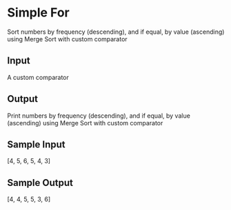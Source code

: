 # Simple For

Sort numbers by frequency (descending), and if equal, by value (ascending) using Merge Sort with custom comparator

## Input
A custom comparator

## Output
Print numbers by frequency (descending), and if equal, by value (ascending) using Merge Sort with custom comparator

## Sample Input
[4, 5, 6, 5, 4, 3]

## Sample Output
[4, 4, 5, 5, 3, 6]

